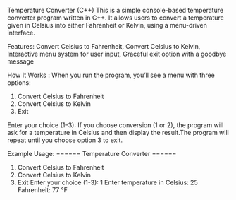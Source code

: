 Temperature Converter (C++)
This is a simple console-based temperature converter program written in C++. It allows users to convert a temperature given in Celsius into either Fahrenheit or Kelvin, using a menu-driven interface.

Features:
Convert Celsius to Fahrenheit, Convert Celsius to Kelvin, Interactive menu system for user input, Graceful exit option with a goodbye message

How It Works :
When you run the program, you’ll see a menu with three options:

1. Convert Celsius to Fahrenheit
2. Convert Celsius to Kelvin
3. Exit

Enter your choice (1–3):
If you choose conversion (1 or 2), the program will ask for a temperature in Celsius and then display the result.The program will repeat until you choose option 3 to exit.

Example Usage:
====== Temperature Converter ======
1. Convert Celsius to Fahrenheit
2. Convert Celsius to Kelvin
3. Exit
Enter your choice (1-3): 1
Enter temperature in Celsius: 25
Fahrenheit: 77 °F
